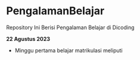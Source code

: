 # PengalamanBelajar

Repository Ini Berisi Pengalaman Belajar di Dicoding


**22 Agustus 2023**  

- Minggu pertama belajar matrikulasi meliputi

